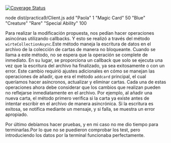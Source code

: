 [![Coverage Status](https://coveralls.io/repos/github/ULL-ESIT-INF-DSI-2324/ull-esit-inf-dsi-23-24-prct10-fs-proc-sockets-magic-app-PaolaAstudillo/badge.svg?branch=main)](https://coveralls.io/github/ULL-ESIT-INF-DSI-2324/ull-esit-inf-dsi-23-24-prct10-fs-proc-sockets-magic-app-PaolaAstudillo?branch=main)



node dist/practica9/Client.js add "Paola" 1 "Magic Card" 50 "Blue" "Creature" "Rare" "Special Ability" 100

Para realizar la modificación propuesta, nos pedían hacer operaciones asincónas utilizando callbacks. Y esto se realizó a través del método `wirteCollectionAsync`.Este método maneja la escritura de datos en el archivo de la colección de cartas de manera no bloqueante. Cuando se llama a este método, no se espera que la operación se complete de inmediato. En su lugar, se proporciona un callback que solo se ejecuta una vez que la escritura del archivo ha finalizado, ya sea exitosamente o con un error. 
Este cambio requirió ajustes adicionales en cómo se manejan las operaciones de añadir, que era el método `addcard` principal, el cual queríamos hacer asíncronos, actualizar y eliminar cartas. Cada una de estas operaciones ahora debe considerar que los cambios que realizan pueden no reflejarse inmediatamente en el archivo. Por ejemplo, al añadir una nueva carta, el método primero verifica si la carta ya existe antes de intentar escribir en el archivo de manera asincrónica. Si la escritura es exitosa, se notifica mediante un mensaje, y si falla, se muestra un error apropiado.

Por último debíamos hacer pruebas, y en mi caso no me dio tiempo para terminarlas.Por lo que no se puedieron comprobar los test, pero introduciendo los datos por la terminal funcionaba perfectamente.
